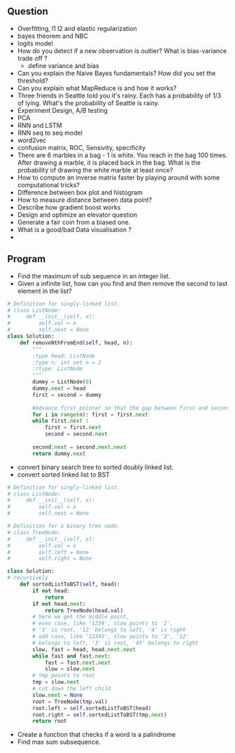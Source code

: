 ## Question
- Overfitting, l1 l2 and elastic regularization
- bayes theorem and NBC
- logits model
- How do you detect if a new observation is outlier? What is bias-variance trade off ?
  - define variance and bias
- Can you explain the Naive Bayes fundamentals? How did you set the threshold?
- Can you explain what MapReduce is and how it works?  
- Three friends in Seattle told you it's rainy. Each has a probability of 1/3 of lying. What's the probability of Seattle is rainy. 
- Experiment Design, A/B testing  
- PCA
- RNN and LSTM
- RNN seq to seq model
- word2vec
- confusion matrix, ROC, Sensivity, specificity
- There are 6 marbles in a bag - 1 is white. You reach in the bag 100 times. After drawing a marble, it is placed back in the bag. 
  What is the probability of drawing the white marble at least once? 
- How to compute an inverse matrix faster by playing around with some computational tricks?  
- Difference between box plot and histogram
- How to measure distance between data point?  
- Describe how gradient boost works
- Design and optimize an elevator question
- Generate a fair coin from a biased one.
- What is a good/bad Data visualisation ?  
- 

## Program
- Find the maximum of sub sequence in an integer list. 
- Given a infinite list, how can you find and then remove the second to last element in the list?
```python
# Definition for singly-linked list.
# class ListNode:
#     def __init__(self, x):
#         self.val = x
#         self.next = None
class Solution:
    def removeNthFromEnd(self, head, n):
        """
        :type head: ListNode
        :type n: int set n = 2
        :rtype: ListNode
        """
        dummy = ListNode(0)
        dummy.next = head
        first = second = dummy
        
        #Advance first pointer so that the gap between first and secons is n nodes aprat
        for i in range(n): first = first.next
        while first.next :
            first = first.next
            second = second.next
            
        second.next = second.next.next
        return dummy.next
```
- convert binary search tree to sorted doubly linked list.
- convert sorted linked list to BST
```python
# Definition for singly-linked list.
# class ListNode:
#     def __init__(self, x):
#         self.val = x
#         self.next = None

# Definition for a binary tree node.
# class TreeNode:
#     def __init__(self, x):
#         self.val = x
#         self.left = None
#         self.right = None

class Solution:
# recursively
    def sortedListToBST(self, head):
        if not head:
            return 
        if not head.next:
            return TreeNode(head.val)
        # here we get the middle point,
        # even case, like '1234', slow points to '2',
        # '3' is root, '12' belongs to left, '4' is right
        # odd case, like '12345', slow points to '2', '12'
        # belongs to left, '3' is root, '45' belongs to right
        slow, fast = head, head.next.next
        while fast and fast.next:
            fast = fast.next.next
            slow = slow.next
        # tmp points to root
        tmp = slow.next
        # cut down the left child
        slow.next = None
        root = TreeNode(tmp.val)
        root.left = self.sortedListToBST(head)
        root.right = self.sortedListToBST(tmp.next)
        return root
```
- Create a function that checks if a word is a palindrome  
- Find max sum subsequence.
